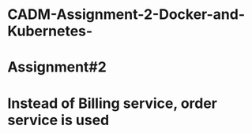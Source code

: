 # CADM-Assignment-2-Docker-and-Kubernetes-
# Assignment#2

# Instead of Billing service, order service is used

